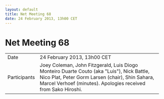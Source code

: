 ```yaml
---
layout: default
title: Net Meeting 68
date: 24 February 2013, 13h00 CET
---
```



# Net Meeting 68

|||
|---|---|
| Date | 24 February 2013, 13h00 CET |
| Participants | Joey Coleman, John Fitzgerald, Luis Diogo Monteiro Duarte Couto (aka "Luis"), Nick Battle, Nico Plat, Peter Gorm Larsen (chair), Shin Sahara, Marcel Verhoef (minutes). Apologies received from Sako Hiroshi. |

